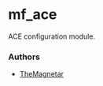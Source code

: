 mf_ace
========

ACE configuration module.

### Authors

- [TheMagnetar](http://github.com/TheMagnetar)
